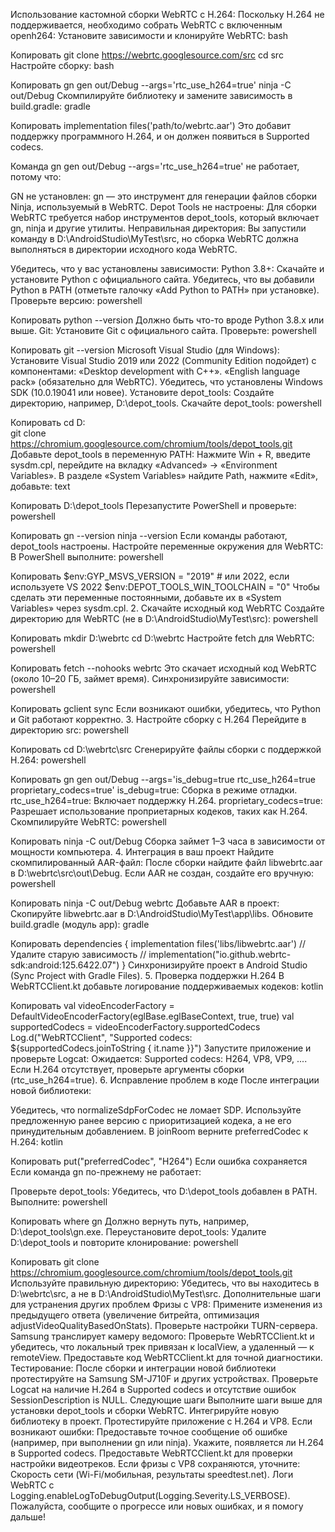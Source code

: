 Использование кастомной сборки WebRTC с H.264:
Поскольку H.264 не поддерживается, необходимо собрать WebRTC с включенным openh264:
Установите зависимости и клонируйте WebRTC:
bash

Копировать
git clone https://webrtc.googlesource.com/src
cd src
Настройте сборку:
bash

Копировать
gn gen out/Debug --args='rtc_use_h264=true'
ninja -C out/Debug
Скомпилируйте библиотеку и замените зависимость в build.gradle:
gradle

Копировать
implementation files('path/to/webrtc.aar')
Это добавит поддержку программного H.264, и он должен появиться в Supported codecs.



Команда gn gen out/Debug --args='rtc_use_h264=true' не работает, потому что:

GN не установлен: gn — это инструмент для генерации файлов сборки Ninja, используемый в WebRTC.
Depot Tools не настроены: Для сборки WebRTC требуется набор инструментов depot_tools, который включает gn, ninja и другие утилиты.
Неправильная директория: Вы запустили команду в D:\AndroidStudio\MyTest\src, но сборка WebRTC должна выполняться в директории исходного кода WebRTC.


Убедитесь, что у вас установлены зависимости:
Python 3.8+:
Скачайте и установите Python с официального сайта. Убедитесь, что вы добавили Python в PATH (отметьте галочку «Add Python to PATH» при установке).
Проверьте версию:
powershell

Копировать
python --version
Должно быть что-то вроде Python 3.8.x или выше.
Git:
Установите Git с официального сайта.
Проверьте:
powershell

Копировать
git --version
Microsoft Visual Studio (для Windows):
Установите Visual Studio 2019 или 2022 (Community Edition подойдет) с компонентами:
«Desktop development with C++».
«English language pack» (обязательно для WebRTC).
Убедитесь, что установлены Windows SDK (10.0.19041 или новее).
Установите depot_tools:
Создайте директорию, например, D:\depot_tools.
Скачайте depot_tools:
powershell

Копировать
cd D:\
git clone https://chromium.googlesource.com/chromium/tools/depot_tools.git
Добавьте depot_tools в переменную PATH:
Нажмите Win + R, введите sysdm.cpl, перейдите на вкладку «Advanced» → «Environment Variables».
В разделе «System Variables» найдите Path, нажмите «Edit», добавьте:
text

Копировать
D:\depot_tools
Перезапустите PowerShell и проверьте:
powershell

Копировать
gn --version
ninja --version
Если команды работают, depot_tools настроены.
Настройте переменные окружения для WebRTC:
В PowerShell выполните:
powershell

Копировать
$env:GYP_MSVS_VERSION = "2019"  # или 2022, если используете VS 2022
$env:DEPOT_TOOLS_WIN_TOOLCHAIN = "0"
Чтобы сделать эти переменные постоянными, добавьте их в «System Variables» через sysdm.cpl.
2. Скачайте исходный код WebRTC
   Создайте директорию для WebRTC (не в D:\AndroidStudio\MyTest\src):
   powershell

Копировать
mkdir D:\webrtc
cd D:\webrtc
Настройте fetch для WebRTC:
powershell

Копировать
fetch --nohooks webrtc
Это скачает исходный код WebRTC (около 10–20 ГБ, займет время).
Синхронизируйте зависимости:
powershell

Копировать
gclient sync
Если возникают ошибки, убедитесь, что Python и Git работают корректно.
3. Настройте сборку с H.264
   Перейдите в директорию src:
   powershell

Копировать
cd D:\webrtc\src
Сгенерируйте файлы сборки с поддержкой H.264:
powershell

Копировать
gn gen out/Debug --args='is_debug=true rtc_use_h264=true proprietary_codecs=true'
is_debug=true: Сборка в режиме отладки.
rtc_use_h264=true: Включает поддержку H.264.
proprietary_codecs=true: Разрешает использование проприетарных кодеков, таких как H.264.
Скомпилируйте WebRTC:
powershell

Копировать
ninja -C out/Debug
Сборка займет 1–3 часа в зависимости от мощности компьютера.
4. Интеграция в ваш проект
   Найдите скомпилированный AAR-файл:
   После сборки найдите файл libwebrtc.aar в D:\webrtc\src\out\Debug.
   Если AAR не создан, создайте его вручную:
   powershell

Копировать
ninja -C out/Debug webrtc
Добавьте AAR в проект:
Скопируйте libwebrtc.aar в D:\AndroidStudio\MyTest\app\libs.
Обновите build.gradle (модуль app):
gradle

Копировать
dependencies {
implementation files('libs/libwebrtc.aar')
// Удалите старую зависимость
// implementation("io.github.webrtc-sdk:android:125.6422.07")
}
Синхронизируйте проект в Android Studio (Sync Project with Gradle Files).
5. Проверка поддержки H.264
   В WebRTCClient.kt добавьте логирование поддерживаемых кодеков:
   kotlin

Копировать
val videoEncoderFactory = DefaultVideoEncoderFactory(eglBase.eglBaseContext, true, true)
val supportedCodecs = videoEncoderFactory.supportedCodecs
Log.d("WebRTCClient", "Supported codecs: ${supportedCodecs.joinToString { it.name }}")
Запустите приложение и проверьте Logcat:
Ожидается: Supported codecs: H264, VP8, VP9, ....
Если H.264 отсутствует, проверьте аргументы сборки (rtc_use_h264=true).
6. Исправление проблем в коде
   После интеграции новой библиотеки:

Убедитесь, что normalizeSdpForCodec не ломает SDP. Используйте предложенную ранее версию с приоритизацией кодека, а не его принудительным добавлением.
В joinRoom верните preferredCodec к H.264:
kotlin

Копировать
put("preferredCodec", "H264")
Если ошибка сохраняется
Если команда gn по-прежнему не работает:

Проверьте depot_tools:
Убедитесь, что D:\depot_tools добавлен в PATH.
Выполните:
powershell

Копировать
where gn
Должно вернуть путь, например, D:\depot_tools\gn.exe.
Переустановите depot_tools:
Удалите D:\depot_tools и повторите клонирование:
powershell

Копировать
git clone https://chromium.googlesource.com/chromium/tools/depot_tools.git
Используйте правильную директорию:
Убедитесь, что вы находитесь в D:\webrtc\src, а не в D:\AndroidStudio\MyTest\src.
Дополнительные шаги для устранения других проблем
Фризы с VP8:
Примените изменения из предыдущего ответа (увеличение битрейта, оптимизация adjustVideoQualityBasedOnStats).
Проверьте настройки TURN-сервера.
Samsung транслирует камеру ведомого:
Проверьте WebRTCClient.kt и убедитесь, что локальный трек привязан к localView, а удаленный — к remoteView.
Предоставьте код WebRTCClient.kt для точной диагностики.
Тестирование:
После сборки и интеграции новой библиотеки протестируйте на Samsung SM-J710F и других устройствах.
Проверьте Logcat на наличие H.264 в Supported codecs и отсутствие ошибок SessionDescription is NULL.
Следующие шаги
Выполните шаги выше для установки depot_tools и сборки WebRTC.
Интегрируйте новую библиотеку в проект.
Протестируйте приложение с H.264 и VP8.
Если возникают ошибки:
Предоставьте точное сообщение об ошибке (например, при выполнении gn или ninja).
Укажите, появляется ли H.264 в Supported codecs.
Предоставьте WebRTCClient.kt для проверки настройки видеотреков.
Если фризы с VP8 сохраняются, уточните:
Скорость сети (Wi-Fi/мобильная, результаты speedtest.net).
Логи WebRTC с Logging.enableLogToDebugOutput(Logging.Severity.LS_VERBOSE).
Пожалуйста, сообщите о прогрессе или новых ошибках, и я помогу дальше!